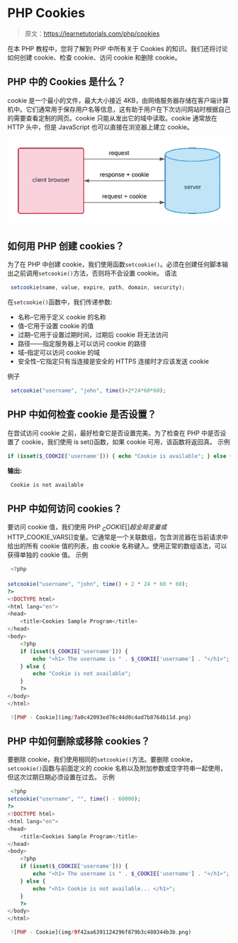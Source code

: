 # PHP Cookies

> 原文：<https://learnetutorials.com/php/cookies>

在本 PHP 教程中，您将了解到 PHP 中所有关于 Cookies 的知识。我们还将讨论如何创建 cookie、检查 cookie、访问 cookie 和删除 cookie。

## PHP 中的 Cookies 是什么？

cookie 是一个最小的文件，最大大小接近 4KB，由网络服务器存储在客户端计算机中。它们通常用于保存用户名等信息，这有助于用户在下次访问网站时根据自己的需要查看定制的网页。cookie 只能从发出它的域中读取。cookie 通常放在 HTTP 头中，但是 JavaScript 也可以直接在浏览器上建立 cookie。

![PHP : Html Form](img/d8489c37e13926fdac537018ee3c88be.png)

## 如何用 PHP 创建 cookies？

为了在 PHP 中创建 cookie，我们使用函数`setcookie()`。必须在创建任何脚本输出之前调用`setcookie()`方法，否则将不会设置 cookie。
语法

```php
 setcookie(name, value, expire, path, domain, security); 

```

在`setcookie()`函数中，我们传递参数:

*   名称–它用于定义 cookie 的名称
*   值–它用于设置 cookie 的值
*   过期–它用于设置过期时间，过期后 cookie 将无法访问
*   路径——指定服务器上可以访问 cookie 的路径
*   域–指定可以访问 cookie 的域
*   安全性–它指定只有当连接是安全的 HTTPS 连接时才应该发送 cookie

例子

```php
 setcookie("username", "john", time()+2*24*60*60); 

```

## PHP 中如何检查 cookie 是否设置？

在尝试访问 cookie 之前，最好检查它是否设置完美。为了检查在 PHP 中是否设置了 cookie，我们使用 is set()函数，如果 cookie 可用，该函数将返回真。
示例

```php
if (isset($_COOKIE['username'])) { echo "Cookie is available"; } else { echo "Cookie is not available"; } 

```

**输出:**

```php
 Cookie is not available 
```

## PHP 中如何访问 cookies？

要访问 cookie 值，我们使用 PHP $_COOKIE[]超全局变量或$HTTP_COOKIE_VARS[]变量。它通常是一个关联数组，包含浏览器在当前请求中给出的所有 cookie 值的列表，由 cookie 名称键入。使用正常的数组语法，可以获得单独的 cookie 值。
示例

```php
 <?php

setcookie("username", "john", time() + 2 * 24 * 60 * 60);
?>
<!DOCTYPE html>
<html lang="en">
<head>
    <title>Cookies Sample Program</title>
</head>
<body>
    <?php
    if (isset($_COOKIE['username'])) {
        echo "<h1> The username is " . $_COOKIE['username'] . "</h1>";
    } else {
        echo "Cookie is not available";
    }
    ?>
</body>
</html> 

```

```php
 ![PHP - Cookie](img/7a0c42093ed76c44d0c4ad7b8764b11d.png) 
```

## PHP 中如何删除或移除 cookies？

要删除 cookie，我们使用相同的`setcookie()`方法。要删除 cookie，`setcookie()`函数与前面定义的 cookie 名称以及附加参数或空字符串一起使用，但这次过期日期必须设置在过去。
示例

```php
 <?php
setcookie("username", "", time() - 60000);
?>
<!DOCTYPE html>
<html lang="en">
<head>
    <title>Cookies Sample Program</title>
</head>
<body>
    <?php
    if (isset($_COOKIE['username'])) {
        echo "<h1> The username is " . $_COOKIE['username'] . "</h1>";
    } else {
        echo "<h1> Cookie is not available... </h1>";
    }
    ?>
</body>
</html> 

```

```php
 ![PHP - Cookie](img/9f42aa6391124296f879b3c480344b3b.png) 
```